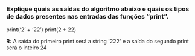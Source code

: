 ### Explique quais as saídas do algoritmo abaixo e quais os tipos de dados presentes nas entradas das funções “print”.

print(‘2’ + ‘22’)
print(2 + 22)

**R:** A saída do primeiro print será a string '222' e a saída do segundo print será o inteiro 24